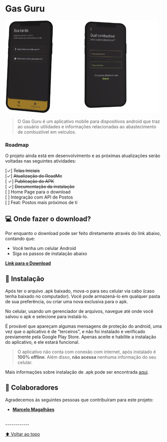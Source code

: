 # Gas Guru

<img src="https://github.com/thiagowaib/gasguru/blob/main/assets/github/example.png" 
width="auto" height="300px" alt="Exemplo 1">
<img src="https://github.com/thiagowaib/gasguru/blob/main/assets/github/example2.png" width="auto" height="300px" alt="Exemplo 2">

> O Gas Guru é um aplicativo mobile para dispositivos android que traz ao usuário utilidades e informações relacionadas ao abastecimento de combustível em veículos.

### Roadmap

O projeto ainda está em desenvolvimento e as próximas atualizações serão voltadas nas seguintes atividades:

[✓] ~~Telas Iniciais~~
<br>
[✓]  ~~Atualização do ReadMe~~
<br>
[ ✓] ~~Publicação do APK~~
<br>
[ ✓] ~~Documentação da instalação~~
<br>
[ ] Home Page para o download
<br>
[ ] Integração com API de Postos
<br>
[ ] Feat: Postos mais próximos de ti
<br>

## 💻 Onde fazer o download?

Por enquanto o download pode ser feito diretamente através do link abaixo, contando que:
* Você tenha um celular Android
* Siga os passos de instalação abaixo

**[Link para o Download](https://drive.google.com/drive/folders/1emge5_lkJNbezd37hJsWf8C4mPjD1tCT?usp=sharing "Link para o Download")**

## 🚀 Instalação

Após ter o arquivo .apk baixado, mova-o para seu celular via cabo (caso tenha baixado no computador). Você pode armazená-lo em qualquer pasta de sua preferência, ou criar uma nova exclusiva para o apk.

No celular, usando um gerenciador de arquivos, navegue até onde você salvou o apk e selecione para instalá-lo.

É provável que apareçam algumas mensagens de proteção do android, uma vez que o aplicativo é de "terceiros", e não foi instalado e verificado previamente pela Google Play Store. 
Apenas aceite e habilite a instalação do aplicativo, e ele estará funcional.

> O aplicativo não conta com conexão com internet, após instalado é **100% offline**. Além disso, **não acessa** nenhuma informação do seu celular.

Mais informações sobre instalação de .apk pode ser encontrada [aqui](https://www.nextpit.com/android-for-beginners-what-is-an-apk-file "aqui").

## 🤝 Colaboradores

Agradecemos às seguintes pessoas que contribuíram para este projeto:

* **[Marcelo Magalhães](https://github.com/Marcelo-maga "Marcelo Magalhães")**

<br>
------------

[⬆ Voltar ao topo](#gasguru)<br>
